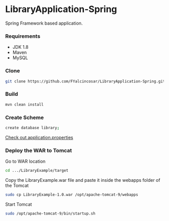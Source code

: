 # LibraryApplication-Spring

Spring Framework based application.

### Requirements

- JDK 1.8
- Maven
- MySQL

### Clone
```sh
git clone https://github.com/FYalcincosar/LibraryApplication-Spring.git
```
### Build

```sh
mvn clean install
```
### Create Scheme
```sh
create database library;
```
[Check out application.properties](https://github.com/FYalcincosar/LibraryApplication-Spring/blob/main/src/main/resources/application.properties)
### Deploy the WAR to Tomcat
Go to WAR location

```sh
cd .../LibraryExample/target
```

Copy the LibraryExample.war file and paste it inside the webapps folder of the Tomcat

```sh
sudo cp LibraryExample-1.0.war /opt/apache-tomcat-9/webapps
```

Start Tomcat

```sh
sudo /opt/apache-tomcat-9/bin/startup.sh
```


